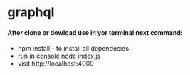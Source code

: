 # graphql
#### After clone or dowload use in yor terminal next command:
* npm install - to install all dependecies
* run in console node index.js
* visit http://localhost:4000
